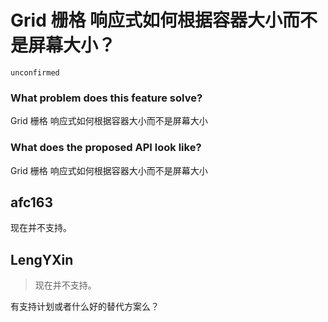 # Grid 栅格 响应式如何根据容器大小而不是屏幕大小？

`unconfirmed`

### What problem does this feature solve?

Grid 栅格 响应式如何根据容器大小而不是屏幕大小

### What does the proposed API look like?

Grid 栅格 响应式如何根据容器大小而不是屏幕大小

<!-- generated by ant-design-issue-helper. DO NOT REMOVE -->

## afc163

现在并不支持。

## LengYXin

> 现在并不支持。

有支持计划或者什么好的替代方案么？

